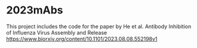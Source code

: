 # 2023mAbs
This project includes the code for the paper by He et al. Antibody Inhibition of Influenza Virus Assembly and Release
https://www.biorxiv.org/content/10.1101/2023.08.08.552198v1
